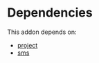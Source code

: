 # Dependencies

This addon depends on:

- [project](https://github.com/bringout/oca-ocb-project/tree/34bb0efb28481430ac637e2c5f3897473528edb8/odoo-bringout-oca-ocb-project)
- [sms](https://github.com/bringout/oca-ocb-mail/tree/23498205c67330c50a91031576e33fdf36f2beac/odoo-bringout-oca-ocb-sms)
